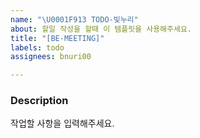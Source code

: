 ```yaml
---
name: "\U0001F913 TODO-빛누리"
about: 할일 작성을 할때 이 템플릿을 사용해주세요.
title: "[BE-MEETING]"
labels: todo
assignees: bnuri00

---
```


### Description
작업할 사항을 입력해주세요.
